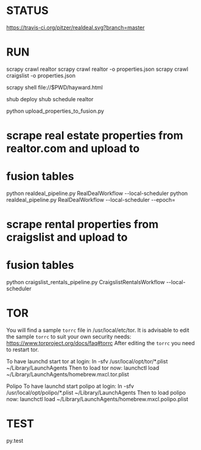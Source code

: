 STATUS
=======

https://travis-ci.org/pitzer/realdeal.svg?branch=master

RUN
=======

scrapy crawl realtor
scrapy crawl realtor -o properties.json
scrapy crawl craigslist -o properties.json

scrapy shell file://$PWD/hayward.html
 
shub deploy
shub schedule realtor
 
python upload_properties_to_fusion.py

# scrape real estate properties from realtor.com and upload to 
# fusion tables
python realdeal_pipeline.py RealDealWorkflow --local-scheduler
python realdeal_pipeline.py RealDealWorkflow --local-scheduler --epoch=

# scrape rental properties from craigslist and upload to 
# fusion tables
python craigslist_rentals_pipeline.py CraigslistRentalsWorkflow --local-scheduler

TOR
===

You will find a sample `torrc` file in /usr/local/etc/tor.
It is advisable to edit the sample `torrc` to suit
your own security needs:
  https://www.torproject.org/docs/faq#torrc
After editing the `torrc` you need to restart tor.

To have launchd start tor at login:
  ln -sfv /usr/local/opt/tor/*.plist ~/Library/LaunchAgents
Then to load tor now:
  launchctl load ~/Library/LaunchAgents/homebrew.mxcl.tor.plist
  
  Polipo
To have launchd start polipo at login:
  ln -sfv /usr/local/opt/polipo/*.plist ~/Library/LaunchAgents
Then to load polipo now:
  launchctl load ~/Library/LaunchAgents/homebrew.mxcl.polipo.plist

TEST
===

py.test
  

 